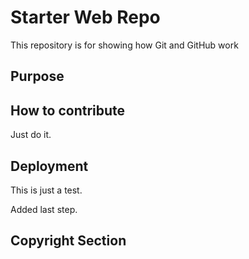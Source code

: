 # Starter Web Repo

This repository is for showing how Git and GitHub work

## Purpose

## How to contribute

Just do it.

## Deployment

This is just a test.

Added last step.

## Copyright Section